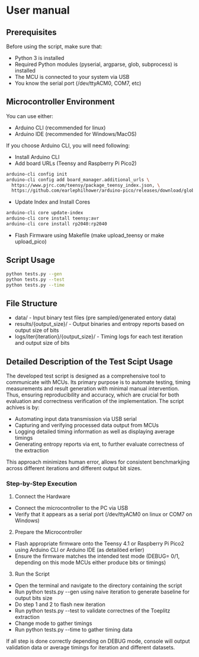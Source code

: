 # User manual

## Prerequisites

Before using the script, make sure that:

- Python 3 is installed
- Required Python modules (pyserial, argparse, glob, subprocess) is installed
- The MCU is connected to your system via USB
- You know the serial port (/dev/ttyACM0, COM7, etc)

## Microcontroller Environment

You can use either:

- Arduino CLI (recommended for linux)
- Arduino IDE (recommended for Windows/MacOS)

If you choose Arduino CLI, you will need following:

- Install Arduino CLI
- Add board URLs (Teensy and Raspberry Pi Pico2)

```bash
arduino-cli config init
arduino-cli config add board_manager.additional_urls \
  https://www.pjrc.com/teensy/package_teensy_index.json, \
  https://github.com/earlephilhower/arduino-pico/releases/download/global/package_rp2040_index.json
```

- Update Index and Install Cores

```bash
arduino-cli core update-index
arduino-cli core install teensy:avr
arduino-cli core install rp2040:rp2040
```

- Flash Firmware using Makefile (make upload_teensy or make upload_pico)

## Script Usage

```bash
python tests.py --gen
python tests.py --test
python tests.py --time
```

## File Structure

- data/ - Input binary test files (pre sampled/generated entory data)
- results/{output_size}/ - Output binaries and entropy reports based on output
  size of bits
- logs/iter{iteration}/{output_size}/ - Timing logs for each test iteration and
  output size of bits

## Detailed Description of the Test Scipt Usage

The developed test script is designed as a comprehensive tool to communicate
with MCUs. Its primary purpose is to automate testing, timing measurements and
result generation with minimal manual intervention. Thus, ensuring
reproducibility and accuracy, which are crucial for both evaluation and
correctness verification of the implementation. The script achives is by:

- Automating input data transmission via USB serial
- Capturing and verifying processed data output from MCUs
- Logging detailed timing information as well as displaying average timings
- Generating entropy reports via ent, to further evaluate correctness of the
  extraction

This approach minimizes human error, allows for consistent benchmarkjing across
different iterations and different output bit sizes.

### Step-by-Step Execution

1. Connect the Hardware

- Connect the microcontroller to the PC via USB
- Verify that it appears as a serial port (/dev/ttyACM0 on linux or COM7 on
  Windows)

2. Prepare the Microcontroller

- Flash appropriate firmware onto the Teensy 4.1 or Raspberry Pi Pico2 using
  Arduino CLI or Arduino IDE (as detailöed erlier)
- Ensure the firmware matches the intended test mode (DEBUG= 0/1, depending on
  this mode MCUs either produce bits or timings)

3. Run the Script

- Open the terminal and navigate to the directory containing the script
- Run python tests.py --gen using naive iteration to generate baseline for
  output bits size
- Do step 1 and 2 to flash new iteration
- Run python tests.py --test to validate correctnes of the Toeplitz extraction
- Change mode to gather timings
- Run python tests.py --time to gather timing data

If all step is done correctly depending on DEBUG mode, console will output
validation data or average timings for iteration and different datasets.
